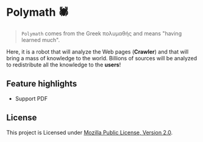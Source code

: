 # Polymath 🕷️
> `Polymath` comes from the Greek πολυμαθής and means "having learned much".

Here, it is a robot that will analyze the Web pages (**Crawler**) and that will bring a mass of knowledge to the world.
Billions of sources will be analyzed to redistribute all the knowledge to the __**users**__!

## Feature highlights
- Support PDF

## License

This project is Licensed under [Mozilla Public License, Version 2.0](https://github.com/Lubmminy/Polymath/blob/master/LICENSE).
